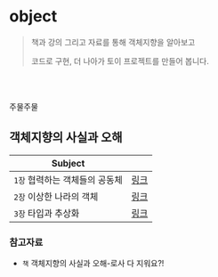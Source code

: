 # object

> 책과 강의 그리고 자료를 통해 객체지향을 알아보고
>
> 코드로 구현, 더 나아가 토이 프로젝트를 만들어 봅니다.

<br/>
<br/>

주물주물


## 객체지향의 사실과 오해

| Subject                        |                              |
| ------------------------------ | ---------------------------- |
| `1장` 협력하는 객체들의 공동체 | [링크](./rabbit/chapter1.md) |
| `2장` 이상한 나라의 객체       | [링크](./rabbit/chapter2.md) |
| `3장` 타입과 추상화            | [링크](./rabbit/chapter3.md) |

### 참고자료

- `책` 객체지향의 사실과 오해-로사
다 지워요?!
